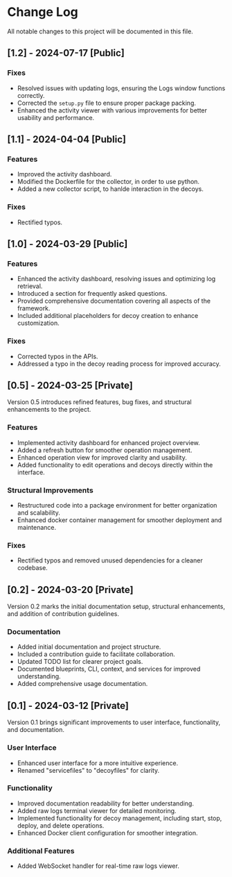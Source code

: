 # Change Log
All notable changes to this project will be documented in this file.


## [1.2] - 2024-07-17 [Public]

### Fixes

- Resolved issues with updating logs, ensuring the Logs window functions correctly.
- Corrected the `setup.py` file to ensure proper package packing.
- Enhanced the activity viewer with various improvements for better usability and performance.


## [1.1] - 2024-04-04 [Public]


### Features

- Improved the activity dashboard.
- Modified the Dockerfile for the collector, in order to use python.
- Added a new collector script, to hanlde interaction in the decoys.

### Fixes

- Rectified typos.


## [1.0] - 2024-03-29 [Public]

### Features

- Enhanced the activity dashboard, resolving issues and optimizing log retrieval.
- Introduced a section for frequently asked questions.
- Provided comprehensive documentation covering all aspects of the framework.
- Included additional placeholders for decoy creation to enhance customization.

### Fixes

- Corrected typos in the APIs.
- Addressed a typo in the decoy reading process for improved accuracy.


## [0.5] - 2024-03-25 [Private]
Version 0.5 introduces refined features, bug fixes, and structural enhancements to the project.

### Features
- Implemented activity dashboard for enhanced project overview.
- Added a refresh button for smoother operation management.
- Enhanced operation view for improved clarity and usability.
- Added functionality to edit operations and decoys directly within the interface.

### Structural Improvements
- Restructured code into a package environment for better organization and scalability.
- Enhanced docker container management for smoother deployment and maintenance.

### Fixes
- Rectified typos and removed unused dependencies for a cleaner codebase.


## [0.2] - 2024-03-20 [Private]
Version 0.2 marks the initial documentation setup, structural enhancements, and addition of contribution guidelines.

### Documentation
- Added initial documentation and project structure.
- Included a contribution guide to facilitate collaboration.
- Updated TODO list for clearer project goals.
- Documented blueprints, CLI, context, and services for improved understanding.
- Added comprehensive usage documentation.


## [0.1] - 2024-03-12 [Private]
Version 0.1 brings significant improvements to user interface, functionality, and documentation.

### User Interface
- Enhanced user interface for a more intuitive experience.
- Renamed "servicefiles" to "decoyfiles" for clarity.

### Functionality
- Improved documentation readability for better understanding.
- Added raw logs terminal viewer for detailed monitoring.
- Implemented functionality for decoy management, including start, stop, deploy, and delete operations.
- Enhanced Docker client configuration for smoother integration.

### Additional Features
- Added WebSocket handler for real-time raw logs viewer.